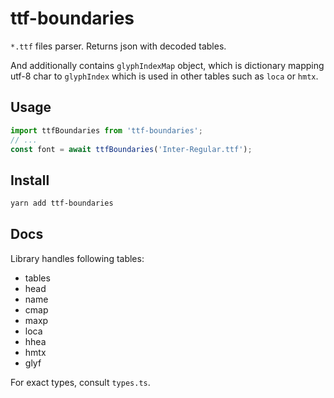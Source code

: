 # ttf-boundaries

`*.ttf` files parser. Returns json with decoded tables.

And additionally contains `glyphIndexMap` object, which is dictionary mapping utf-8 char to `glyphIndex` which is used in other tables such as `loca` or `hmtx`.

## Usage

```js
import ttfBoundaries from 'ttf-boundaries';
// ...
const font = await ttfBoundaries('Inter-Regular.ttf');
```

## Install

```bash
yarn add ttf-boundaries
```

## Docs

Library handles following tables:

- tables
- head
- name
- cmap
- maxp
- loca
- hhea
- hmtx
- glyf

For exact types, consult `types.ts`.
